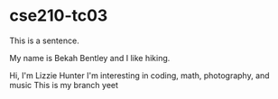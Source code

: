 # cse210-tc03
 

This is a sentence.


My name is Bekah Bentley and I like hiking.

Hi, I'm Lizzie Hunter
I'm interesting in coding, math, photography, and music
This is my branch
yeet


